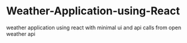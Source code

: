 # Weather-Application-using-React
weather application using react with minimal ui and api calls from open weather api
